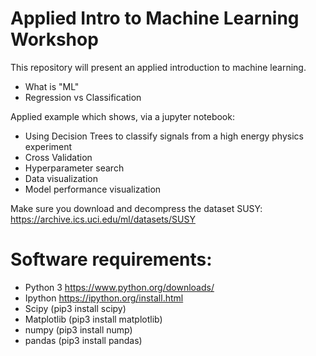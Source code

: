 # Applied Intro to Machine Learning Workshop

This repository will present an applied introduction to machine learning. 

* What is "ML"
* Regression vs Classification

Applied example which shows, via a jupyter notebook:
* Using Decision Trees to classify signals from a high energy physics experiment
* Cross Validation
* Hyperparameter search
* Data visualization
* Model performance visualization

Make sure you download and decompress the dataset SUSY:
https://archive.ics.uci.edu/ml/datasets/SUSY

# Software requirements:
* Python 3 https://www.python.org/downloads/
* Ipython https://ipython.org/install.html
* Scipy (pip3 install scipy)
* Matplotlib (pip3 install matplotlib)
* numpy (pip3 install nump)
* pandas (pip3 install pandas)


